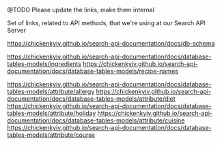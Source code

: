 @TODO Please update the links, make them internal

Set of links, related to API methods, that we're using at our Search API Server

https://chickenkyiv.github.io/search-api-documentation/docs/db-schema

https://chickenkyiv.github.io/search-api-documentation/docs/database-tables-models/ingredients
https://chickenkyiv.github.io/search-api-documentation/docs/database-tables-models/recipe-names

https://chickenkyiv.github.io/search-api-documentation/docs/database-tables-models/attribute/allergy
https://chickenkyiv.github.io/search-api-documentation/docs/database-tables-models/attribute/diet
https://chickenkyiv.github.io/search-api-documentation/docs/database-tables-models/attribute/holiday
https://chickenkyiv.github.io/search-api-documentation/docs/database-tables-models/attribute/cuisine
https://chickenkyiv.github.io/search-api-documentation/docs/database-tables-models/attribute/course
